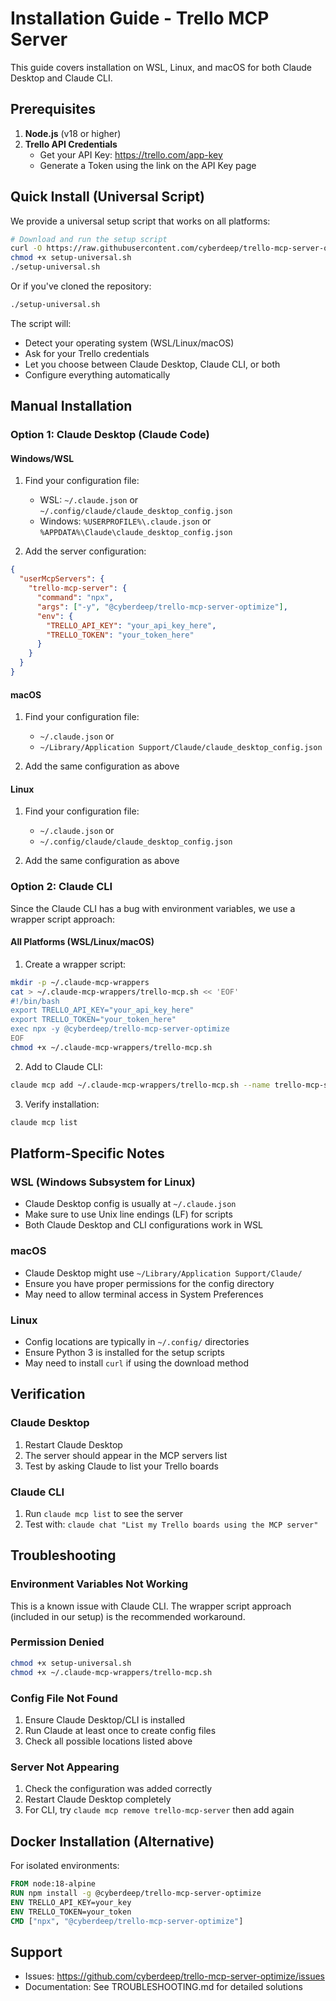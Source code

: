 # Installation Guide - Trello MCP Server

This guide covers installation on WSL, Linux, and macOS for both Claude Desktop and Claude CLI.

## Prerequisites

1. **Node.js** (v18 or higher)
2. **Trello API Credentials**
   - Get your API Key: https://trello.com/app-key
   - Generate a Token using the link on the API Key page

## Quick Install (Universal Script)

We provide a universal setup script that works on all platforms:

```bash
# Download and run the setup script
curl -O https://raw.githubusercontent.com/cyberdeep/trello-mcp-server-optimize/master/setup-universal.sh
chmod +x setup-universal.sh
./setup-universal.sh
```

Or if you've cloned the repository:

```bash
./setup-universal.sh
```

The script will:
- Detect your operating system (WSL/Linux/macOS)
- Ask for your Trello credentials
- Let you choose between Claude Desktop, Claude CLI, or both
- Configure everything automatically

## Manual Installation

### Option 1: Claude Desktop (Claude Code)

#### Windows/WSL

1. Find your configuration file:
   - WSL: `~/.claude.json` or `~/.config/claude/claude_desktop_config.json`
   - Windows: `%USERPROFILE%\.claude.json` or `%APPDATA%\Claude\claude_desktop_config.json`

2. Add the server configuration:

```json
{
  "userMcpServers": {
    "trello-mcp-server": {
      "command": "npx",
      "args": ["-y", "@cyberdeep/trello-mcp-server-optimize"],
      "env": {
        "TRELLO_API_KEY": "your_api_key_here",
        "TRELLO_TOKEN": "your_token_here"
      }
    }
  }
}
```

#### macOS

1. Find your configuration file:
   - `~/.claude.json` or
   - `~/Library/Application Support/Claude/claude_desktop_config.json`

2. Add the same configuration as above

#### Linux

1. Find your configuration file:
   - `~/.claude.json` or
   - `~/.config/claude/claude_desktop_config.json`

2. Add the same configuration as above

### Option 2: Claude CLI

Since the Claude CLI has a bug with environment variables, we use a wrapper script approach:

#### All Platforms (WSL/Linux/macOS)

1. Create a wrapper script:

```bash
mkdir -p ~/.claude-mcp-wrappers
cat > ~/.claude-mcp-wrappers/trello-mcp.sh << 'EOF'
#!/bin/bash
export TRELLO_API_KEY="your_api_key_here"
export TRELLO_TOKEN="your_token_here"
exec npx -y @cyberdeep/trello-mcp-server-optimize
EOF
chmod +x ~/.claude-mcp-wrappers/trello-mcp.sh
```

2. Add to Claude CLI:

```bash
claude mcp add ~/.claude-mcp-wrappers/trello-mcp.sh --name trello-mcp-server
```

3. Verify installation:

```bash
claude mcp list
```

## Platform-Specific Notes

### WSL (Windows Subsystem for Linux)

- Claude Desktop config is usually at `~/.claude.json`
- Make sure to use Unix line endings (LF) for scripts
- Both Claude Desktop and CLI configurations work in WSL

### macOS

- Claude Desktop might use `~/Library/Application Support/Claude/`
- Ensure you have proper permissions for the config directory
- May need to allow terminal access in System Preferences

### Linux

- Config locations are typically in `~/.config/` directories
- Ensure Python 3 is installed for the setup scripts
- May need to install `curl` if using the download method

## Verification

### Claude Desktop
1. Restart Claude Desktop
2. The server should appear in the MCP servers list
3. Test by asking Claude to list your Trello boards

### Claude CLI
1. Run `claude mcp list` to see the server
2. Test with: `claude chat "List my Trello boards using the MCP server"`

## Troubleshooting

### Environment Variables Not Working

This is a known issue with Claude CLI. The wrapper script approach (included in our setup) is the recommended workaround.

### Permission Denied

```bash
chmod +x setup-universal.sh
chmod +x ~/.claude-mcp-wrappers/trello-mcp.sh
```

### Config File Not Found

1. Ensure Claude Desktop/CLI is installed
2. Run Claude at least once to create config files
3. Check all possible locations listed above

### Server Not Appearing

1. Check the configuration was added correctly
2. Restart Claude Desktop completely
3. For CLI, try `claude mcp remove trello-mcp-server` then add again

## Docker Installation (Alternative)

For isolated environments:

```dockerfile
FROM node:18-alpine
RUN npm install -g @cyberdeep/trello-mcp-server-optimize
ENV TRELLO_API_KEY=your_key
ENV TRELLO_TOKEN=your_token
CMD ["npx", "@cyberdeep/trello-mcp-server-optimize"]
```

## Support

- Issues: https://github.com/cyberdeep/trello-mcp-server-optimize/issues
- Documentation: See TROUBLESHOOTING.md for detailed solutions
